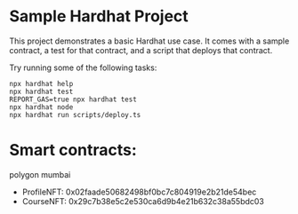 # Sample Hardhat Project

This project demonstrates a basic Hardhat use case. It comes with a sample contract, a test for that contract, and a script that deploys that contract.

Try running some of the following tasks:

```shell
npx hardhat help
npx hardhat test
REPORT_GAS=true npx hardhat test
npx hardhat node
npx hardhat run scripts/deploy.ts
```
# Smart contracts:

polygon mumbai
- ProfileNFT: 0x02faade50682498bf0bc7c804919e2b21de54bec
- CourseNFT: 0x29c7b38e5c2e530ca6d9b4e21b632c38a55bdc03
